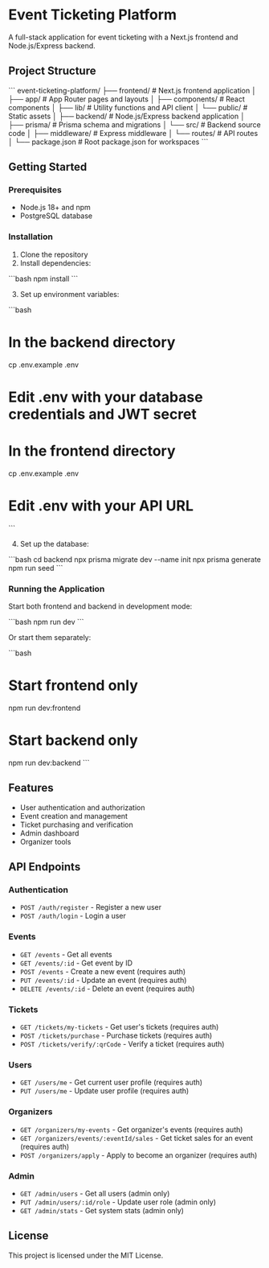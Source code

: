 # Event Ticketing Platform

A full-stack application for event ticketing with a Next.js frontend and Node.js/Express backend.

## Project Structure

\`\`\`
event-ticketing-platform/
├── frontend/             # Next.js frontend application
│   ├── app/              # App Router pages and layouts
│   ├── components/       # React components
│   ├── lib/              # Utility functions and API client
│   └── public/           # Static assets
│
├── backend/              # Node.js/Express backend application
│   ├── prisma/           # Prisma schema and migrations
│   └── src/              # Backend source code
│       ├── middleware/   # Express middleware
│       └── routes/       # API routes
│
└── package.json          # Root package.json for workspaces
\`\`\`

## Getting Started

### Prerequisites

- Node.js 18+ and npm
- PostgreSQL database

### Installation

1. Clone the repository
2. Install dependencies:

\`\`\`bash
npm install
\`\`\`

3. Set up environment variables:

\`\`\`bash
# In the backend directory
cp .env.example .env
# Edit .env with your database credentials and JWT secret

# In the frontend directory
cp .env.example .env
# Edit .env with your API URL
\`\`\`

4. Set up the database:

\`\`\`bash
cd backend
npx prisma migrate dev --name init
npx prisma generate
npm run seed
\`\`\`

### Running the Application

Start both frontend and backend in development mode:

\`\`\`bash
npm run dev
\`\`\`

Or start them separately:

\`\`\`bash
# Start frontend only
npm run dev:frontend

# Start backend only
npm run dev:backend
\`\`\`

## Features

- User authentication and authorization
- Event creation and management
- Ticket purchasing and verification
- Admin dashboard
- Organizer tools

## API Endpoints

### Authentication
- `POST /auth/register` - Register a new user
- `POST /auth/login` - Login a user

### Events
- `GET /events` - Get all events
- `GET /events/:id` - Get event by ID
- `POST /events` - Create a new event (requires auth)
- `PUT /events/:id` - Update an event (requires auth)
- `DELETE /events/:id` - Delete an event (requires auth)

### Tickets
- `GET /tickets/my-tickets` - Get user's tickets (requires auth)
- `POST /tickets/purchase` - Purchase tickets (requires auth)
- `POST /tickets/verify/:qrCode` - Verify a ticket (requires auth)

### Users
- `GET /users/me` - Get current user profile (requires auth)
- `PUT /users/me` - Update user profile (requires auth)

### Organizers
- `GET /organizers/my-events` - Get organizer's events (requires auth)
- `GET /organizers/events/:eventId/sales` - Get ticket sales for an event (requires auth)
- `POST /organizers/apply` - Apply to become an organizer (requires auth)

### Admin
- `GET /admin/users` - Get all users (admin only)
- `PUT /admin/users/:id/role` - Update user role (admin only)
- `GET /admin/stats` - Get system stats (admin only)

## License

This project is licensed under the MIT License.
